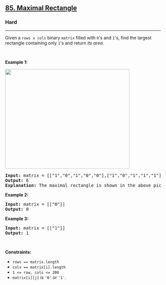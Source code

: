 <h2><a href="https://leetcode.com/problems/maximal-rectangle/">85. Maximal Rectangle</a></h2><h3>Hard</h3><hr><div style="user-select: auto;"><p style="user-select: auto;">Given a <code style="user-select: auto;">rows x cols</code>&nbsp;binary <code style="user-select: auto;">matrix</code> filled with <code style="user-select: auto;">0</code>'s and <code style="user-select: auto;">1</code>'s, find the largest rectangle containing only <code style="user-select: auto;">1</code>'s and return <em style="user-select: auto;">its area</em>.</p>

<p style="user-select: auto;">&nbsp;</p>
<p style="user-select: auto;"><strong class="example" style="user-select: auto;">Example 1:</strong></p>
<img alt="" src="https://assets.leetcode.com/uploads/2020/09/14/maximal.jpg" style="width: 402px; height: 322px; user-select: auto;">
<pre style="user-select: auto;"><strong style="user-select: auto;">Input:</strong> matrix = [["1","0","1","0","0"],["1","0","1","1","1"],["1","1","1","1","1"],["1","0","0","1","0"]]
<strong style="user-select: auto;">Output:</strong> 6
<strong style="user-select: auto;">Explanation:</strong> The maximal rectangle is shown in the above picture.
</pre>

<p style="user-select: auto;"><strong class="example" style="user-select: auto;">Example 2:</strong></p>

<pre style="user-select: auto;"><strong style="user-select: auto;">Input:</strong> matrix = [["0"]]
<strong style="user-select: auto;">Output:</strong> 0
</pre>

<p style="user-select: auto;"><strong class="example" style="user-select: auto;">Example 3:</strong></p>

<pre style="user-select: auto;"><strong style="user-select: auto;">Input:</strong> matrix = [["1"]]
<strong style="user-select: auto;">Output:</strong> 1
</pre>

<p style="user-select: auto;">&nbsp;</p>
<p style="user-select: auto;"><strong style="user-select: auto;">Constraints:</strong></p>

<ul style="user-select: auto;">
	<li style="user-select: auto;"><code style="user-select: auto;">rows == matrix.length</code></li>
	<li style="user-select: auto;"><code style="user-select: auto;">cols == matrix[i].length</code></li>
	<li style="user-select: auto;"><code style="user-select: auto;">1 &lt;= row, cols &lt;= 200</code></li>
	<li style="user-select: auto;"><code style="user-select: auto;">matrix[i][j]</code> is <code style="user-select: auto;">'0'</code> or <code style="user-select: auto;">'1'</code>.</li>
</ul>
</div>